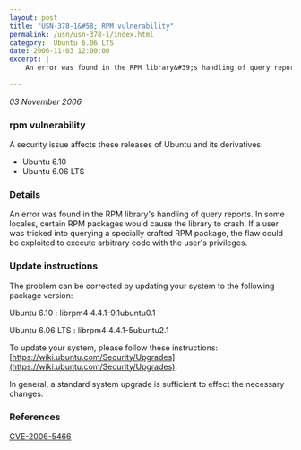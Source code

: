 ```yaml
---
layout: post
title: "USN-378-1&#58; RPM vulnerability"
permalink: /usn/usn-378-1/index.html
category:  Ubuntu 6.06 LTS
date: 2006-11-03 12:00:00
excerpt: |
    An error was found in the RPM library&#39;s handling of query reports.  In  some locales, certain RPM packages would cause the library to crash.  If  a user was tricked into querying a specially crafted RPM package, the  flaw could be exploited to execute arbitrary code with the user&#39;s  privileges.
    
--- 
```

 
 

*03 November 2006*

### rpm vulnerability

A security issue affects these releases of Ubuntu and its derivatives:

* Ubuntu 6.10
* Ubuntu 6.06 LTS

### Details

An error was found in the RPM library&#39;s handling of query reports. In some locales, certain RPM packages would cause the library to crash. If a user was tricked into querying a specially crafted RPM package, the flaw could be exploited to execute arbitrary code with the user&#39;s privileges.

### Update instructions

The problem can be corrected by updating your system to the following package version:

Ubuntu 6.10
 : librpm4 <span>4.4.1-9.1ubuntu0.1</span>

Ubuntu 6.06 LTS
 : librpm4 <span>4.4.1-5ubuntu2.1</span>

To update your system, please follow these instructions: [https://wiki.ubuntu.com/Security/Upgrades](https://wiki.ubuntu.com/Security/Upgrades).

In general, a standard system upgrade is sufficient to effect the necessary changes.

### References

 
 [CVE-2006-5466](http://people.ubuntu.com/~ubuntu-security/cve/CVE-2006-5466)
 

